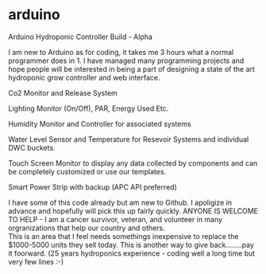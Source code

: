 # arduino
Arduino Hydroponic Controller Build - Alpha

I am new to Arduino as for coding, it takes me 3 hours what a normal programmer does in 1.  I have managed many programming projects and hope people will be interested in being a part of designing a state of the art hydroponic grow controller and web interface.

Co2 Monitor and Release System

Lighting Monitor (On/Off), PAR, Energy Used Etc.

Humidity Monitor and Controller for associated systems

Water Level Sensor and Temperature for Resevoir Systems and individual DWC buckets.

Touch Screen Monitor to display any data collected by components and can be completely customized or use our templates.

Smart Power Strip with backup (APC API preferred)

I have some of this code already but am new to Github.  I apoligize in advance and hopefully will pick this up fairly quickly.
ANYONE IS WELCOME TO HELP - I am a cancer survivor, veteran, and volunteer in many orgranizations that help our country and others.  
This is an area that I feel needs somethings inexpensive to replace the $1000-5000 units they sell today.
This is another way to give back........pay it foorward.  (25 years hydroponics experience - coding well a long time but very few lines :-)
